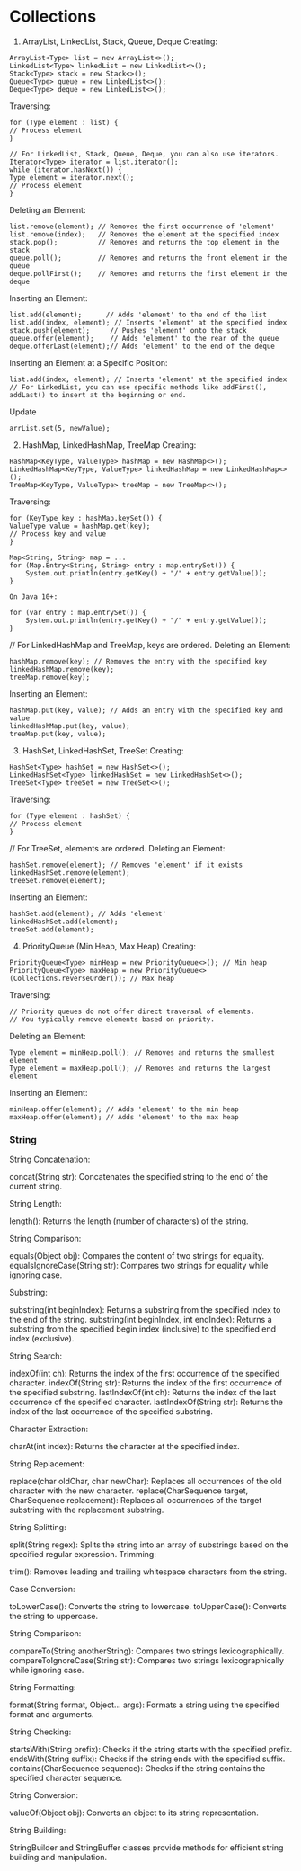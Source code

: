 # Collections

1. ArrayList, LinkedList, Stack, Queue, Deque
   Creating:

```
ArrayList<Type> list = new ArrayList<>();
LinkedList<Type> linkedList = new LinkedList<>();
Stack<Type> stack = new Stack<>();
Queue<Type> queue = new LinkedList<>();
Deque<Type> deque = new LinkedList<>();
```

Traversing:


```
for (Type element : list) {
// Process element
}
```

```
// For LinkedList, Stack, Queue, Deque, you can also use iterators.
Iterator<Type> iterator = list.iterator();
while (iterator.hasNext()) {
Type element = iterator.next();
// Process element
}
```

Deleting an Element:

```
list.remove(element); // Removes the first occurrence of 'element'
list.remove(index);   // Removes the element at the specified index
stack.pop();          // Removes and returns the top element in the stack
queue.poll();         // Removes and returns the front element in the queue
deque.pollFirst();    // Removes and returns the first element in the deque
```

Inserting an Element:

```
list.add(element);      // Adds 'element' to the end of the list
list.add(index, element); // Inserts 'element' at the specified index
stack.push(element);     // Pushes 'element' onto the stack
queue.offer(element);    // Adds 'element' to the rear of the queue
deque.offerLast(element);// Adds 'element' to the end of the deque
```

Inserting an Element at a Specific Position:

```
list.add(index, element); // Inserts 'element' at the specified index
// For LinkedList, you can use specific methods like addFirst(), addLast() to insert at the beginning or end.
```


Update

```
arrList.set(5, newValue);
```

2. HashMap, LinkedHashMap, TreeMap
   Creating:


```
HashMap<KeyType, ValueType> hashMap = new HashMap<>();
LinkedHashMap<KeyType, ValueType> linkedHashMap = new LinkedHashMap<>();
TreeMap<KeyType, ValueType> treeMap = new TreeMap<>();
```

Traversing:

```
for (KeyType key : hashMap.keySet()) {
ValueType value = hashMap.get(key);
// Process key and value
}

Map<String, String> map = ...
for (Map.Entry<String, String> entry : map.entrySet()) {
    System.out.println(entry.getKey() + "/" + entry.getValue());
}

On Java 10+:

for (var entry : map.entrySet()) {
    System.out.println(entry.getKey() + "/" + entry.getValue());
}
```

// For LinkedHashMap and TreeMap, keys are ordered.
Deleting an Element:

```
hashMap.remove(key); // Removes the entry with the specified key
linkedHashMap.remove(key);
treeMap.remove(key);
```

Inserting an Element:

```
hashMap.put(key, value); // Adds an entry with the specified key and value
linkedHashMap.put(key, value);
treeMap.put(key, value);
```

3. HashSet, LinkedHashSet, TreeSet
   Creating:

```
HashSet<Type> hashSet = new HashSet<>();
LinkedHashSet<Type> linkedHashSet = new LinkedHashSet<>();
TreeSet<Type> treeSet = new TreeSet<>();
```

Traversing:

```
for (Type element : hashSet) {
// Process element
}
```

// For TreeSet, elements are ordered.
Deleting an Element:

```
hashSet.remove(element); // Removes 'element' if it exists
linkedHashSet.remove(element);
treeSet.remove(element);
```

Inserting an Element:

```
hashSet.add(element); // Adds 'element'
linkedHashSet.add(element);
treeSet.add(element);
```

4. PriorityQueue (Min Heap, Max Heap)
   Creating:

```
PriorityQueue<Type> minHeap = new PriorityQueue<>(); // Min heap
PriorityQueue<Type> maxHeap = new PriorityQueue<>(Collections.reverseOrder()); // Max heap
```

Traversing:

```
// Priority queues do not offer direct traversal of elements.
// You typically remove elements based on priority.
```


Deleting an Element:

```
Type element = minHeap.poll(); // Removes and returns the smallest element
Type element = maxHeap.poll(); // Removes and returns the largest element
```

Inserting an Element:

```
minHeap.offer(element); // Adds 'element' to the min heap
maxHeap.offer(element); // Adds 'element' to the max heap
```


### String


String Concatenation:

concat(String str): Concatenates the specified string to the end of the current string.

String Length:

length(): Returns the length (number of characters) of the string.

String Comparison:

equals(Object obj): Compares the content of two strings for equality.
equalsIgnoreCase(String str): Compares two strings for equality while ignoring case.

Substring:

substring(int beginIndex): Returns a substring from the specified index to the end of the string.
substring(int beginIndex, int endIndex): Returns a substring from the specified begin index (inclusive) to the specified end index (exclusive).

String Search:

indexOf(int ch): Returns the index of the first occurrence of the specified character.
indexOf(String str): Returns the index of the first occurrence of the specified substring.
lastIndexOf(int ch): Returns the index of the last occurrence of the specified character.
lastIndexOf(String str): Returns the index of the last occurrence of the specified substring.

Character Extraction:

charAt(int index): Returns the character at the specified index.

String Replacement:

replace(char oldChar, char newChar): Replaces all occurrences of the old character with the new character.
replace(CharSequence target, CharSequence replacement): Replaces all occurrences of the target substring with the replacement substring.

String Splitting:

split(String regex): Splits the string into an array of substrings based on the specified regular expression.
Trimming:

trim(): Removes leading and trailing whitespace characters from the string.

Case Conversion:

toLowerCase(): Converts the string to lowercase.
toUpperCase(): Converts the string to uppercase.

String Comparison:

compareTo(String anotherString): Compares two strings lexicographically.
compareToIgnoreCase(String str): Compares two strings lexicographically while ignoring case.

String Formatting:

format(String format, Object... args): Formats a string using the specified format and arguments.

String Checking:

startsWith(String prefix): Checks if the string starts with the specified prefix.
endsWith(String suffix): Checks if the string ends with the specified suffix.
contains(CharSequence sequence): Checks if the string contains the specified character sequence.

String Conversion:

valueOf(Object obj): Converts an object to its string representation.

String Building:

StringBuilder and StringBuffer classes provide methods for efficient string building and manipulation.